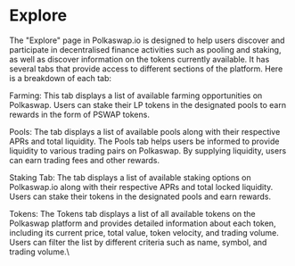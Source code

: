 # Explore

The "Explore" page in Polkaswap.io is designed to help users discover and participate in decentralised finance activities such as pooling and staking, as well as discover information on the tokens currently available. It has several tabs that provide access to different sections of the platform. Here is a breakdown of each tab:

Farming: This tab displays a list of available farming opportunities on Polkaswap. Users can stake their LP tokens in the designated pools to earn rewards in the form of PSWAP tokens.

Pools: The tab displays a list of available pools along with their respective APRs and total liquidity. The Pools tab helps users be informed to provide liquidity to various trading pairs on Polkaswap. By supplying liquidity, users can earn trading fees and other rewards.&#x20;

Staking Tab: The tab displays a list of available staking options on Polkaswap.io along with their respective APRs and total locked liquidity. Users can stake their tokens in the designated pools and earn rewards.&#x20;

Tokens: The Tokens tab displays a list of all available tokens on the Polkaswap platform and provides detailed information about each token, including its current price, total value, token velocity, and trading volume. Users can filter the list by different criteria such as name, symbol, and trading volume.\
